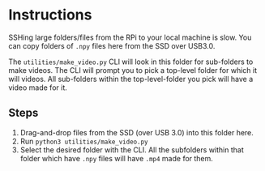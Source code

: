 # Instructions
SSHing large folders/files from the RPi to your local machine is slow. You can copy folders of `.npy` files here from the SSD over USB3.0. 

The `utilities/make_video.py` CLI will look in this folder for sub-folders to make videos. The CLI will prompt you to pick a top-level folder for which it will videos. All sub-folders within the top-level-folder you pick will have a video made for it.

## Steps
1. Drag-and-drop files from the SSD (over USB 3.0) into this folder here.
2. Run `python3 utilities/make_video.py`
3. Select the desired folder with the CLI. All the subfolders within that folder which have `.npy` files will have `.mp4` made for them.